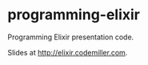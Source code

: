 programming-elixir
==================

Programming Elixir presentation code.

Slides at http://elixir.codemiller.com.
